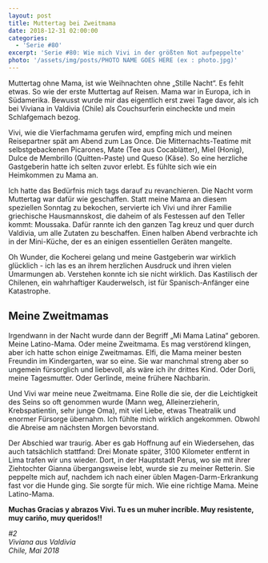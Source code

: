 ```yaml
---
layout: post
title: Muttertag bei Zweitmama
date: 2018-12-31 02:00:00
categories:
  - 'Serie #80'
excerpt: 'Serie #80: Wie mich Vivi in der größten Not aufpeppelte'
photo: '/assets/img/posts/PHOTO NAME GOES HERE (ex : photo.jpg)'
---
```


Muttertag ohne Mama, ist wie Weihnachten ohne „Stille Nacht“. Es fehlt etwas. So wie der erste Muttertag auf Reisen. Mama war in Europa, ich in S&uuml;damerika. Bewusst wurde mir das eigentlich erst zwei Tage davor, als ich bei Viviana in Valdivia (Chile) als Couchsurferin eincheckte und mein Schlafgemach bezog.&nbsp;

Vivi, wie die Vierfachmama gerufen wird, empfing mich und meinen Reisepartner sp&auml;t am Abend zum Las Once. Die Mitternachts-Teatime mit selbstgebackenen Picarones, Mate (Tee aus Cocabl&auml;tter), Miel (Honig), Dulce de Membrillo (Quitten-Paste) und Queso (K&auml;se). So eine herzliche Gastgeberin hatte ich selten zuvor erlebt. Es f&uuml;hlte sich wie ein Heimkommen zu Mama an.&nbsp;

Ich hatte das Bed&uuml;rfnis mich tags darauf zu revanchieren. Die Nacht vorm Muttertag war daf&uuml;r wie geschaffen. Statt meine Mama an diesem speziellen Sonntag zu bekochen, servierte ich Vivi und ihrer Familie griechische Hausmannskost, die daheim of als Festessen auf den Teller kommt: Moussaka. Daf&uuml;r rannte ich den ganzen Tag kreuz und quer durch Valdivia, um alle Zutaten zu beschaffen. Einen halben Abend verbrachte ich in der Mini-K&uuml;che, der es an einigen essentiellen Ger&auml;ten mangelte.&nbsp;

Oh Wunder, die Kocherei gelang und meine Gastgeberin war wirklich gl&uuml;cklich - ich las es an ihrem herzlichen Ausdruck und ihren vielen Umarmungen ab. Verstehen konnte ich sie nicht wirklich. Das Kastilisch der Chilenen, ein wahrhaftiger Kauderwelsch, ist f&uuml;r Spanisch-Anf&auml;nger eine Katastrophe.&nbsp;

## Meine Zweitmamas

Irgendwann in der Nacht wurde dann der Begriff „Mi Mama Latina“ geboren. Meine Latino-Mama. Oder meine Zweitmama. Es mag verst&ouml;rend klingen, aber ich hatte schon einige Zweitmamas. Elfi, die Mama meiner besten Freundin im Kindergarten, war so eine. Sie war manchmal streng aber so ungemein f&uuml;rsorglich und liebevoll, als w&auml;re ich ihr drittes Kind. Oder Dorli, meine Tagesmutter. Oder Gerlinde, meine fr&uuml;here Nachbarin.&nbsp;

Und Vivi war meine neue Zweitmama. Eine Rolle die sie, der die Leichtigkeit des Seins so oft genommen wurde (Mann weg, Alleinerzieherin, Krebspatientin, sehr junge Oma), mit viel Liebe, etwas Theatralik und enormer F&uuml;rsorge &uuml;bernahm. Ich f&uuml;hlte mich wirklich angekommen. Obwohl die Abreise am n&auml;chsten Morgen bevorstand.&nbsp;

Der Abschied war traurig. Aber es gab Hoffnung auf ein Wiedersehen, das auch tats&auml;chlich stattfand: Drei Monate sp&auml;ter, 3100 Kilometer entfernt in Lima trafen wir uns wieder. Dort, in der Hauptstadt Perus, wo sie mit ihrer Ziehtochter Gianna &uuml;bergangsweise lebt, wurde sie zu meiner Retterin. Sie peppelte mich auf, nachdem ich nach einer &uuml;blen Magen-Darm-Erkrankung fast vor die Hunde ging. Sie sorgte f&uuml;r mich. Wie eine richtige Mama. Meine Latino-Mama.

**Muchas Gracias y abrazos Vivi. Tu es un muher incr&iacute;ble. Muy resistente, muy cari&ntilde;o, muy queridos!!&nbsp;**

*#2<br>Viviana aus Valdivia<br>Chile, Mai 2018*

## &nbsp;